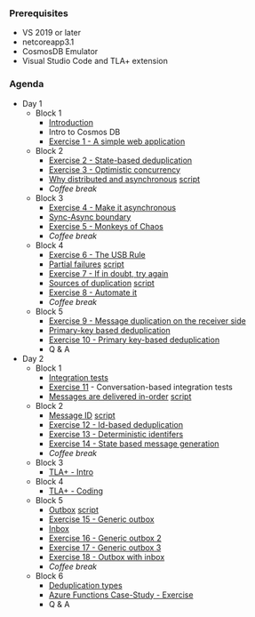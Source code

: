 ### Prerequisites
   * VS 2019 or later
   * netcoreapp3.1
   * CosmosDB Emulator
   * Visual Studio Code and TLA+ extension

### Agenda

* Day 1
  - Block 1
    - [Introduction](https://exactly-once.github.io/workshop/Lectures/Intro.html)   
    - Intro to Cosmos DB
    - [Exercise 1 - A simple web application](Exercise-1/README.md)
  - Block 2
    - [Exercise 2 - State-based deduplication](Exercise-2/README.md)
    - [Exercise 3 - Optimistic concurrency](Exercise-3/README.md)
    - [Why distributed and asynchronous](https://exactly-once.github.io/workshop/Lectures/Why%20distributed%20and%20asynchronous.html) [script](https://github.com/exactly-once/workshop/blob/master/Lectures/Why%20distributed%20and%20asynchronous.md)
    - _Coffee break_
  - Block 3
    - [Exercise 4 - Make it asynchronous](Exercise-4/README.md)
    - [Sync-Async boundary](https://exactly-once.github.io/workshop/Lectures/Sync-Async.html)
    - [Exercise 5 - Monkeys of Chaos](Exercise-5/README.md) 
    - _Coffee break_
  - Block 4
    - [Exercise 6 - The USB Rule](Exercise-6/README.md)
    - [Partial failures](https://exactly-once.github.io/workshop/Lectures/Partial%20failures.html) [script](https://github.com/exactly-once/workshop/blob/master/Lectures/Partial%20failures.md)
    - [Exercise 7 - If in doubt, try again](Exercise-7/README.md)
    - [Sources of duplication](https://exactly-once.github.io/workshop/Lectures/Sources%20of%20duplication.html) [script](https://github.com/exactly-once/workshop/blob/master/Lectures/Sources%20of%20duplication.md)
    - [Exercise 8 - Automate it](Exercise-8/README.md)
    - _Coffee break_
  - Block 5
    - [Exercise 9 - Message duplication on the receiver side](Exercise-9/README.md)
    - [Primary-key based deduplication](https://exactly-once.github.io/workshop/Lectures/PK%20based%20deduplication.html)
    - [Exercise 10 - Primary key-based deduplication](Exercise-10/README.md)
    - Q & A
* Day 2
  - Block 1
    - [Integration tests](https://github.com/exactly-once/workshop/blob/master/Lectures/integration-testing.pptx)
    - [Exercise 11](Exercise-11/README.md) - Conversation-based integration tests
    - [Messages are delivered in-order](https://exactly-once.github.io/workshop/Lectures/Messages%20are%20delivered%20in-order.html) [script](https://github.com/exactly-once/workshop/blob/master/Lectures/Messages%20are%20delivered%20in-order.md)
  - Block 2
    - [Message ID](https://exactly-once.github.io/workshop/Lectures/Message%20ID.html) [script](https://github.com/exactly-once/workshop/blob/master/Lectures/Message%20ID.md) 
    - [Exercise 12 - Id-based deduplication](Exercise-12/README.md)
    - [Exercise 13 - Deterministic identifers](Exercise-13/README.md)
    - [Exercise 14 - State based message generation](Exercise-14/README.md) 
    - _Coffee break_
  - Block 3
    - [TLA+ - Intro](https://github.com/exactly-once/workshop/blob/master/Lectures/TLA%5EM%20in%20model-checking%20w%20praktyce.pptx)
  - Block 4
    - [TLA+ - Coding](https://github.com/exactly-once/workshop/tree/master/model-checking)
  - Block 5
    - [Outbox](https://exactly-once.github.io/workshop/Lectures/Outbox.html) [script](https://github.com/exactly-once/workshop/blob/master/Lectures/Outbox.md)
    - [Exercise 15 - Generic outbox](Exercise-15/README.md)
    - [Inbox](https://exactly-once.github.io/workshop/Lectures/Inbox.html#/)
    - [Exercise 16 - Generic outbox 2](Exercise-16/README.md)
    - [Exercise 17 - Generic outbox 3](Exercise-17/README.md)
    - [Exercise 18 - Outbox with inbox](Exercise-18/README.md)
    - _Coffee break_
  - Block 6
    - [Deduplication types](https://exactly-once.github.io/workshop/Lectures/Deduplication%20types.html)
    - [Azure Functions Case-Study - Exercise](https://github.com/exactly-once/workshop/tree/master/azure-functions-cs)       
    - Q & A
